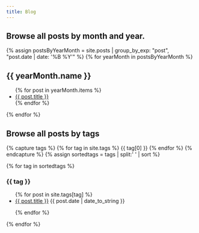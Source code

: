 ```yaml
---
title: Blog
---
```

	
<h2>Browse all posts by month and year.</h2>

{% assign postsByYearMonth = site.posts | group_by_exp: "post", "post.date | date: '%B %Y'" %}
{% for yearMonth in postsByYearMonth %}
  <h2>{{ yearMonth.name }}</h2>
  <ul>
    {% for post in yearMonth.items %}
      <li><a href="{{ post.url }}">{{ post.title }}</a></li>
    {% endfor %}
  </ul>
{% endfor %}

<h2>Browse all posts by tags</h2>

{% capture tags %}
  {% for tag in site.tags %}
    {{ tag[0] }}
  {% endfor %}
{% endcapture %}
{% assign sortedtags = tags | split:' ' | sort %}

{% for tag in sortedtags %}
  <h3 id="{{ tag }}">{{ tag }}</h3>
  <ul>
  {% for post in site.tags[tag] %}
  <li><a href="{{ post.url }}">{{ post.title }}</a>
    <span class="post-date">{{ post.date | date_to_string }}</span>
  </li>
  
  {% endfor %}
  </ul>
{% endfor %}
